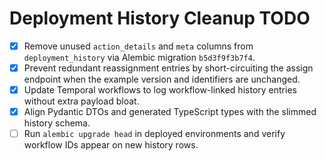 # Deployment History Cleanup TODO

- [x] Remove unused `action_details` and `meta` columns from `deployment_history` via Alembic migration `b5d3f9f3b7f4`.
- [x] Prevent redundant reassignment entries by short-circuiting the assign endpoint when the example version and identifiers are unchanged.
- [x] Update Temporal workflows to log workflow-linked history entries without extra payload bloat.
- [x] Align Pydantic DTOs and generated TypeScript types with the slimmed history schema.
- [ ] Run `alembic upgrade head` in deployed environments and verify workflow IDs appear on new history rows.
